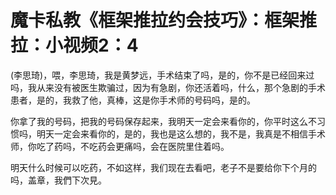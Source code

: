 # 魔卡私教《框架推拉约会技巧》：框架推拉：小视频2：4

(李思琦)，喂，李思琦，我是黄梦远，手术结束了吗，是的，你不是已经回来过吗，我从来没有被医生欺骗过，因为有急剧，你还活着吗，什么，那个急剧的手术患者，是的，我救了他，真棒，这是你手术师的号码吗，是的。

你拿了我的号码，把我的号码保存起来，我明天一定会来看你的，你平时这么不习惯吗，明天一定会来看你的，是的，我也是这么想的，我不是，我真是不相信手术师，你吃了药吗，不吃药会更痛吗，会在医院里住着吗。

明天什么时候可以吃药，不如这样，我们现在去看吧，老子不是要给你下个月的吗，盖章，我們下次見。